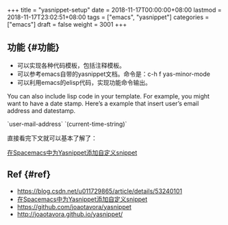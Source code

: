 +++
title = "yasnippet-setup"
date = 2018-11-17T00:00:00+08:00
lastmod = 2018-11-17T23:02:51+08:00
tags = ["emacs", "yasnippet"]
categories = ["emacs"]
draft = false
weight = 3001
+++

## 功能 {#功能}

-   可以实现各种代码模板，包括注释模板。
-   可以参考emacs自带的yasnippet文档。命令是：c-h f yas-minor-mode
-   可以利用emacs的elisp代码，实现功能命令输出。

You can also include lisp code in your template. For example, you might want to have a date stamp. Here’s a example that insert user’s email address and datestamp.

\`user-mail-address\`
\`(current-time-string)\`

直接看完下文就可以基本了解了：

[在Spacemacs中为Yasnippet添加自定义snippet](https://github.com/lujun9972/emacs-document/blob/master/emacs-common/%E5%9C%A8Spacemacs%E4%B8%AD%E4%B8%BAYasnippet%E6%B7%BB%E5%8A%A0%E8%87%AA%E5%AE%9A%E4%B9%89snippet.org)


## Ref {#ref}

-   <https://blog.csdn.net/u011729865/article/details/53240101>
-   [在Spacemacs中为Yasnippet添加自定义snippet](https://github.com/lujun9972/emacs-document/blob/master/emacs-common/%E5%9C%A8Spacemacs%E4%B8%AD%E4%B8%BAYasnippet%E6%B7%BB%E5%8A%A0%E8%87%AA%E5%AE%9A%E4%B9%89snippet.org)
-   <https://github.com/joaotavora/yasnippet>
-   <http://joaotavora.github.io/yasnippet/>
